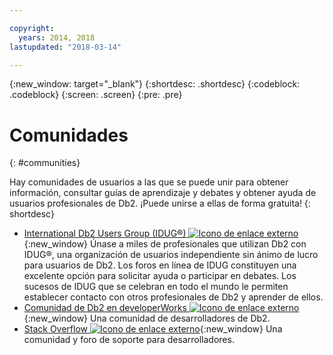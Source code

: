 ```yaml
---

copyright:
  years: 2014, 2018
lastupdated: "2018-03-14"

---
```


<!-- Attribute definitions --> 
{:new_window: target="_blank"}
{:shortdesc: .shortdesc}
{:codeblock: .codeblock}
{:screen: .screen}
{:pre: .pre}

# Comunidades
{: #communities}

Hay comunidades de usuarios a las que se puede unir para obtener información, consultar guías de aprendizaje y debates y obtener ayuda de usuarios profesionales de Db2. ¡Puede unirse a ellas de forma gratuita!
{: shortdesc}

* [International Db2 Users Group (IDUG®) ![Icono de enlace externo](../../icons/launch-glyph.svg "Icono de enlace externo")](https://www.idug.org/){:new_window} Únase a miles de profesionales que utilizan Db2 con IDUG®, una organización de usuarios independiente sin ánimo de lucro para usuarios de Db2. Los foros en línea de IDUG constituyen una excelente opción para solicitar ayuda o participar en debates. Los sucesos de IDUG que se celebran en todo el mundo le permiten establecer contacto con otros profesionales de Db2 y aprender de ellos.
* [Comunidad de Db2 en developerWorks ![Icono de enlace externo](../../icons/launch-glyph.svg "Icono de enlace externo")](https://developer.ibm.com/data/db2/){:new_window} Una comunidad de desarrolladores de Db2.
* [Stack Overflow ![Icono de enlace externo](../../icons/launch-glyph.svg "Icono de enlace externo")](https://stackoverflow.com/users/login?ssrc=anon_ask&returnurl=https%3a%2f%2fstackoverflow.com%2fquestions%2fask%3ftags%3ddashdb){:new_window} Una comunidad y foro de soporte para desarrolladores.
